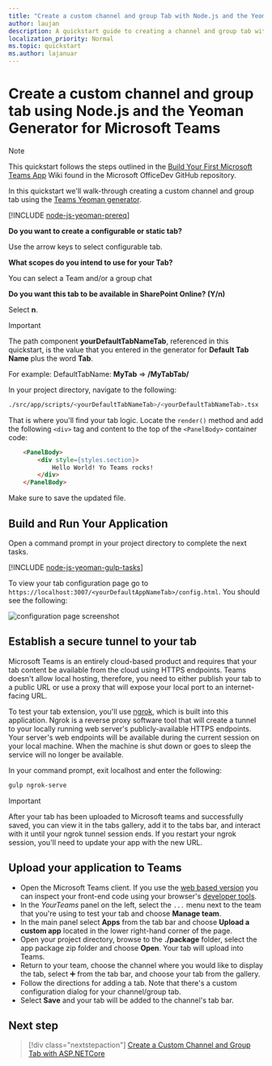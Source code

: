 ```yaml
---
title: "Create a custom channel and group Tab with Node.js and the Yeoman Generator for Microsoft Teams"
author: laujan
description: A quickstart guide to creating a channel and group tab with the Yeoman Generator for Microsoft Teams.
localization_priority: Normal
ms.topic: quickstart
ms.author: lajanuar
---
```

# Create a custom channel and group tab using Node.js and the Yeoman Generator for Microsoft Teams

>[!NOTE]
>This quickstart follows the steps outlined in the [Build Your First Microsoft Teams App](https://github.com/OfficeDev/generator-teams/wiki/Build-Your-First-Microsoft-Teams-App) Wiki found in the Microsoft OfficeDev GitHub repository.

In this quickstart we'll walk-through creating a custom channel and group tab using the [Teams Yeoman generator](https://github.com/OfficeDev/generator-teams/).

[!INCLUDE [node-js-yeoman-prereq](~/includes/tabs/node-js-yeoman-prereq.md)]

**Do you want to create a configurable or static tab?**

Use the arrow keys to select configurable tab.

**What scopes do you intend to use for your Tab?**

You can select a Team and/or a group chat

**Do you want this tab to be available in SharePoint Online? (Y/n)** 

Select **n**.

>[!IMPORTANT]
>The path component **yourDefaultTabNameTab**, referenced in this quickstart, is the value that you entered in the generator for **Default Tab Name** plus the word **Tab**.
>
>For example: DefaultTabName: **MyTab** => **/MyTabTab/**

In your project directory, navigate to the following:

```bash
./src/app/scripts/<yourDefaultTabNameTab>/<yourDefaultTabNameTab>.tsx
```

That is where you'll find your tab logic. Locate the `render()` method and add the following `<div>` tag and content to the top of the `<PanelBody>` container code:

```html
    <PanelBody>
        <div style={styles.section}>
            Hello World! Yo Teams rocks!
        </div>
    </PanelBody>
```

Make sure to save the updated file.

## Build and Run Your Application

Open a command prompt in your project directory to complete the next tasks.

[!INCLUDE [node-js-yeoman-gulp-tasks](~/includes/tabs/node-js-yeoman-gulp-tasks.md)]

To view your tab configuration page go to `https://localhost:3007/<yourDefaultAppNameTab>/config.html`. You should see the following:

![configuration page screenshot](~/assets/images/tab-images/configurationPage.png)

## Establish a secure tunnel to your tab

Microsoft Teams is an entirely cloud-based product and requires that your tab content be available from the cloud using HTTPS endpoints. Teams doesn't allow local hosting, therefore, you need to either publish your tab to a public URL or use a proxy that will expose your local port to an internet-facing URL.

To test your tab extension, you'll use [ngrok](https://ngrok.com/docs), which is built into this application. Ngrok is a reverse proxy software tool that will create a tunnel to your locally running web server's publicly-available HTTPS endpoints. Your server's web endpoints will be available during the current session on your local machine. When the machine is shut down or goes to sleep the service will no longer be available.

In your command prompt, exit localhost and enter the following:

```bash
gulp ngrok-serve
```

> [!IMPORTANT]
> After your tab has been uploaded to Microsoft teams and successfully saved, you can view it in the tabs gallery, add it to the tabs bar, and interact with it until your ngrok tunnel session ends. If you restart your ngrok session, you'll need to update your app with the new URL.

## Upload your application to Teams

- Open the Microsoft Teams client. If you use the [web based version](https://teams.microsoft.com) you can inspect your front-end code using your browser's [developer tools](~/tabs/how-to/developer-tools.md).
- In the *YourTeams* panel on the left, select the `...` menu next to the team that you're using to test your tab and choose **Manage team**.
- In the main panel select **Apps** from the tab bar and choose **Upload a custom app** located in the lower right-hand corner of the page.
- Open your project directory, browse to the **./package** folder, select the app package zip folder and choose **Open**. Your tab will upload into Teams.
- Return to your team, choose the channel where you would like to display the tab, select ➕ from the tab bar, and choose your tab from the gallery.
- Follow the directions for adding a tab. Note that there's a custom configuration dialog for your channel/group tab.
- Select **Save** and your tab will be added to the channel's tab bar.

## Next step

> [!div class="nextstepaction"]
> [Create a Custom Channel and Group Tab with ASP.NETCore](~/tabs/quickstarts/create-channel-group-tab-dotnet-core.md)
